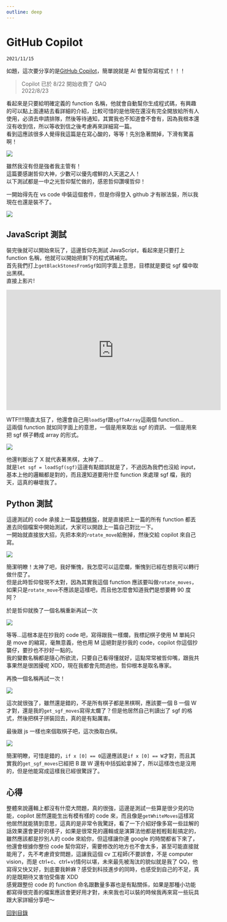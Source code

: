 ```yaml
---
outline: deep
---
```


# GitHub Copilot

`2021/11/15`

如題，這次要分享的是[GitHub Copilot](https://copilot.github.com/)，簡單說就是 AI 會幫你寫程式！！！<br>

> Copilot 已於 8/22 開始收費了 QAQ<br>
> 2022/8/23

看起來是只要給明確定義的 function 名稱，他就會自動幫你生成程式碼，有興趣的可以點上面連結去看詳細的介紹，比較可惜的是他現在還沒有完全開放給所有人使用，必須去申請排隊，然後等待通知，其實我也不知道會不會有，因為我根本還沒有收到信，所以等收到信之後考慮再來詳細寫一篇。<br>
看到這應該很多人覺得我這篇是在寫心酸的，等等！先別急著關掉，下滑有驚喜啊！

![](https://i.imgur.com/RAnijuL.png)

雖然我沒有但是強者我主管有！<br>
這篇要感謝哲仰大神，少數可以優先嚐鮮的人天選之人！<br>
以下測試都是一中之光哲仰幫忙做的，感恩哲仰讚嘆哲仰！

一開始得先在 vs code 中裝這個套件，但是你得登入 github 才有辦法裝，所以我現在也還是裝不了。

![](https://i.imgur.com/TGHjAnu.png)

## JavaScript 測試

裝完後就可以開始來玩了，這邊哲仰先測試 JavaScript，看起來是只要打上 function 名稱，他就可以開始把剩下的程式碼補完。<br>
首先我們打上`getBlackStonesFromSgf`如同字面上意思，目標就是要從 sgf 檔中取出黑棋。<br>
直接上影片!

<iframe width="560" height="315" src="https://www.youtube.com/embed/0XgUsWZYa1A" title="YouTube video player" frameborder="0" allow="accelerometer; autoplay; clipboard-write; encrypted-media; gyroscope; picture-in-picture" allowfullscreen></iframe>

WTF!!!!簡直太狂了，他還會自己用`loadSgf`跟`sgfToArray`這兩個 function...<br>
這兩個 function 就如同字面上的意思，一個是用來取出 sgf 的資訊、一個是用來把 sgf 棋子轉成 array 的形式。

![](https://i.imgur.com/ogOCG7B.png)

他還判斷出了 X 就代表著黑棋，太神了...<br>
就是`let sgf = loadSgf(sgf)`這邊有點錯誤就是了，不過因為我們也沒給 input，基本上他的邏輯都是對的，而且還知道要用什麼 function 來處理 sgf 檔，我的天，這真的嚇壞我了。

## Python 測試

這邊測試的 code 承接上一篇[旋轉棋盤](https://hackmd.io/@Marsgoat/rotate)，就是直接把上一篇的所有 function 都丟進去同個檔案中開始測試，大家可以開啟上一篇自己對比一下。<br>
一開始就直接放大招，先把本來的`rotate_move`給刪掉，然後交給 copilot 來自己寫。

![](https://i.imgur.com/5FWZluF.png)

簡潔明瞭！太神了吧，我好慚愧，我怎麼可以這麼爛，慚愧到已經在想我可以轉行做什麼了。<br>
但是此時哲仰發現不太對，因為其實我這個 function 應該要叫做`rotate_moves`，如果只是`rotate_move`不應該是這樣吧，而且他怎麼會知道我們是想要轉 90 度阿？

於是哲仰就換了一個名稱重新再試一次

![](https://i.imgur.com/XhQJeeN.png)

等等...這根本是在抄我的 code 吧，寫得跟我一樣爛，我標記棋子使用 M 單純只是 move 的縮寫，毫無意義，他也用 M 這絕對是抄我的 code，copilot 你這個抄襲仔，要抄也不抄好一點的。<br>
我的變數名稱都是隨心所欲流，只要自己看得懂就好，這點常常被哲仰嘴，跟我共事果然是很困擾呢 XDD，現在我都會先問過他，哲仰根本是取名專家。

再換一個名稱再試一次！

![](https://i.imgur.com/ShRV155.png)

這次就很強了，雖然還是錯的，不是所有棋子都是黑棋啊，應該要一個 B 一個 W 才對，還是我的`get_sgf_moves`寫得太爛了？但是他居然自己判讀出了 sgf 的格式，然後把棋子拼裝回去，真的是有點厲害。

最後跟 js 一樣也來個取棋子吧，這次換取白棋。

![](https://i.imgur.com/osrZjEb.png)

簡潔明瞭，可惜是錯的，`if x [0] == 0`這邊應該是`if x [0] == W`才對，而且其實我的`get_sgf_moves`已經把 B 跟 W 還有中括弧給拿掉了，所以這樣改也是沒用的，但是他能寫成這樣我已經很驚訝了。

## 心得

整體來說邏輯上都沒有什麼大問題，真的很強，這邊是測試一些算是很少見的功能，copilot 居然還能生出有模有樣的 code 來，而且像是`getWhiteMoves`這樣寫他居然就能猜到意思，這真的是非常令我驚訝，看了一下介紹好像多寫一些註解的話效果還會更好的樣子，如果是很常見的邏輯或是演算法他都是輕輕鬆鬆搞定的，雖然應該都是抄別人的 code 來給你，但這樣讓你連 google 的時間都省下來了，他還會根據你整份 code 幫你寫好，需要修改的地方也不會太多，甚至可能直接就能用了，先不考慮資安問題，這讓我這個 cv 工程師(不要誤會，不是 computer vision，而是 ctrl+c、ctrl+v)情何以堪，未來最先被淘汰的貌似就是我了 QQ，他寫得又快又好，到底要我幹麻？感受到科技進步的同時，也感受到自己的不足，真的是既期待又害怕受傷害 XDD<br>
感覺跟整份 code 的 function 命名跟數量多寡也是有點關係，如果是那種小功能都寫得很完善的檔案應該會更好用才對，未來我也可以裝的時候我再來寫一些玩具跟大家詳細分享吧～

[回到目錄](/coding/)
